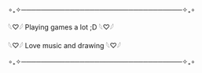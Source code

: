 ∘₊✧─────────────────────────────────✧₊∘

   𓆩♡𓆪 Playing games a lot ;D 𓆩♡𓆪

   𓆩♡𓆪 Love music and drawing 𓆩♡𓆪

∘₊✧─────────────────────────────────✧₊∘
